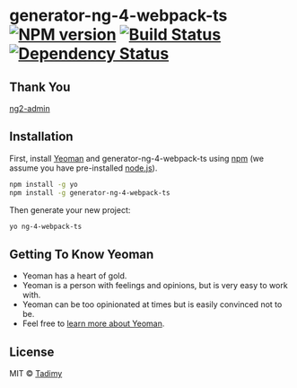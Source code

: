# generator-ng-4-webpack-ts [![NPM version][npm-image]][npm-url] [![Build Status][travis-image]][travis-url] [![Dependency Status][daviddm-image]][daviddm-url]
> 

## Thank You
[ng2-admin](https://github.com/akveo/ng2-admin)
## Installation

First, install [Yeoman](http://yeoman.io) and generator-ng-4-webpack-ts using [npm](https://www.npmjs.com/) (we assume you have pre-installed [node.js](https://nodejs.org/)).

```bash
npm install -g yo
npm install -g generator-ng-4-webpack-ts
```

Then generate your new project:

```bash
yo ng-4-webpack-ts
```

## Getting To Know Yeoman

 * Yeoman has a heart of gold.
 * Yeoman is a person with feelings and opinions, but is very easy to work with.
 * Yeoman can be too opinionated at times but is easily convinced not to be.
 * Feel free to [learn more about Yeoman](http://yeoman.io/).

## License

MIT © [Tadimy](https://github.com/tadimy/)


[npm-image]: https://badge.fury.io/js/generator-ng-4-webpack-ts.svg
[npm-url]: https://npmjs.org/package/generator-ng-4-webpack-ts
[travis-image]: https://travis-ci.org/tadimy/generator-ng-4-webpack-ts.svg?branch=master
[travis-url]: https://travis-ci.org/tadimy/generator-ng-4-webpack-ts
[daviddm-image]: https://david-dm.org/tadimy/generator-ng-4-webpack-ts.svg?theme=shields.io
[daviddm-url]: https://david-dm.org/tadimy/generator-ng-4-webpack-ts

